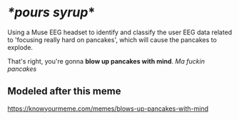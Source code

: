 # *\*pours syrup*\*
Using a Muse EEG headset to identify and classify the user EEG data related to 'focusing really hard on pancakes', which will cause the pancakes to explode. 

That's right, you're gonna __blow up pancakes with mind__. *Ma fuckin pancakes*

## Modeled after this meme
https://knowyourmeme.com/memes/blows-up-pancakes-with-mind
